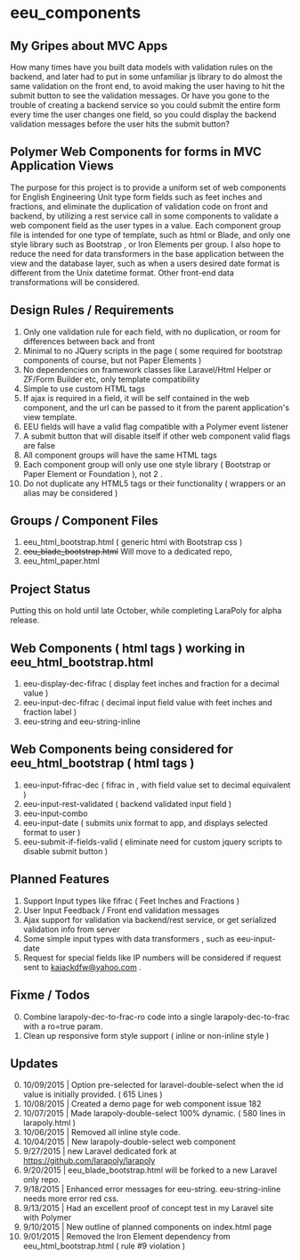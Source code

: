 # eeu_components

## My Gripes about MVC Apps

How many times have you built data models with validation rules on the backend, and later had to put in some unfamiliar js 
library to do almost the same validation on the front end, to avoid making the user having to hit the submit button to see the validation messages. Or 
have you gone to the trouble of creating a backend service so you could submit the entire form every time the user changes one
field, so you could display the backend validation messages before the user hits the submit button? 

## Polymer Web Components for forms in MVC Application Views 

The purpose for this project is to provide a uniform set of web components for English Engineering Unit type form fields such as feet
 inches and fractions, and eliminate the duplication of validation code on front and backend, by utilizing a rest 
 service call in some components to validate a web component field as the user types in a value. Each component group file 
 is intended for one type of template, such as html or Blade, and only one style library such as Bootstrap , or Iron Elements per 
 group. I also hope to reduce the need for data transformers in the base application between the view and the database layer, such 
 as when a users desired date format is different from the Unix datetime format. Other front-end data transformations will be 
 considered.
 
## Design Rules / Requirements
 1. Only one validation rule for each field, with no duplication, or room for differences between back and front
 2. Minimal to no JQuery scripts in the page ( some required for bootstrap components of course, but not Paper Elements )
 3. No dependencies on framework classes like Laravel/Html Helper or ZF/Form Builder etc, only template compatibility
 4. Simple to use custom HTML tags
 5. If ajax is required in a field, it will be self contained in the web component, and the url can be passed to it from
  the parent application's view template.
 6. EEU fields will have a valid flag compatible with a Polymer event listener
 7. A submit button that will disable itself if other web component valid flags are false
 8. All component groups will have the same HTML tags
 9. Each component group will only use one style library ( Bootstrap or Paper Element or Foundation ), not 2 .
 10. Do not duplicate any HTML5 tags or their functionality ( wrappers or an alias may be considered )
  
## Groups / Component Files
 1. eeu_html_bootstrap.html ( generic html with Bootstrap css )
 2. ~~eeu_blade_bootstrap.html~~ Will move to a dedicated repo, 
 3. eeu_html_paper.html 
 
## Project Status
 Putting this on hold until late October, while completing LaraPoly for alpha release.
 
## Web Components ( html tags ) working in eeu_html_bootstrap.html
 1. eeu-display-dec-fifrac ( display feet inches and fraction for a decimal value )
 2. eeu-input-dec-fifrac ( decimal input field value with feet inches and fraction label )
 3. eeu-string and eeu-string-inline
 
## Web Components being considered for eeu_html_bootstrap ( html tags )
 1. eeu-input-fifrac-dec ( fifrac in , with field value set to decimal equivalent ) 
 2. eeu-input-rest-validated ( backend validated input field )
 3. eeu-input-combo 
 4. eeu-input-date ( submits unix format to app, and displays selected format to user )
 5. eeu-submit-if-fields-valid ( eliminate need for custom jquery scripts to disable submit button )
 
## Planned Features

 1. Support Input types like fifrac ( Feet Inches and Fractions )
 2. User Input Feedback / Front end validation messages
 3. Ajax support for validation via backend/rest service, or get serialized validation info from server
 4. Some simple input types with data transformers , such as eeu-input-date
 5. Request for special fields like IP numbers will be considered if request sent to kajackdfw@yahoo.com .
 
## Fixme / Todos
 
 0. Combine larapoly-dec-to-frac-ro code into a single larapoly-dec-to-frac with a ro=true param.
 0. Clean up responsive form style support ( inline or non-inline style )
 
## Updates

 0. 10/09/2015 | Option pre-selected for laravel-double-select when the id value is initially provided. ( 615 Lines )
 0. 10/08/2015 | Created a demo page for web component issue 182
 9. 10/07/2015 | Made larapoly-double-select 100% dynamic. ( 580 lines in larapoly.html ) 
 8. 10/06/2015 | Removed all inline style code. 
 7. 10/04/2015 | New larapoly-double-select web component 
 6. 9/27/2015 | new Laravel dedicated fork at https://github.com/larapoly/larapoly 
 5. 9/20/2015 | eeu_blade_bootstrap.html will be forked to a new Laravel only repo. 
 4. 9/18/2015 | Enhanced error messages for eeu-string. eeu-string-inline needs more error red css. 
 3. 9/13/2015 | Had an excellent proof of concept test in my Laravel site with Polymer 
 2. 9/10/2015 | New outline of planned components on index.html page 
 1. 9/01/2015 | Removed the Iron Element dependency from eeu_html_bootstrap.html ( rule #9 violation ) 